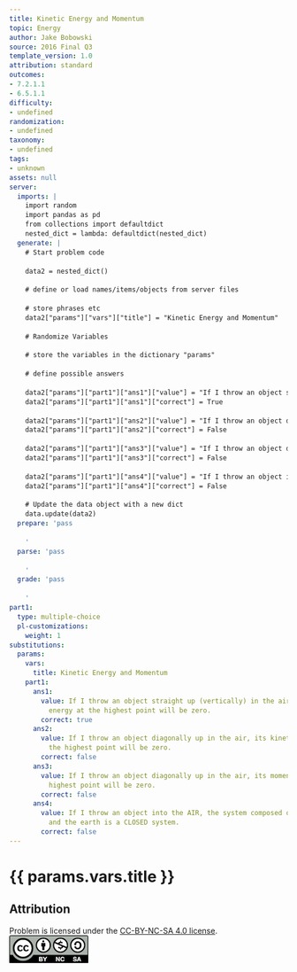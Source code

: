 ```yaml
---
title: Kinetic Energy and Momentum
topic: Energy
author: Jake Bobowski
source: 2016 Final Q3
template_version: 1.0
attribution: standard
outcomes:
- 7.2.1.1
- 6.5.1.1
difficulty:
- undefined
randomization:
- undefined
taxonomy:
- undefined
tags:
- unknown
assets: null
server:
  imports: |
    import random
    import pandas as pd
    from collections import defaultdict
    nested_dict = lambda: defaultdict(nested_dict)
  generate: |
    # Start problem code

    data2 = nested_dict()

    # define or load names/items/objects from server files

    # store phrases etc
    data2["params"]["vars"]["title"] = "Kinetic Energy and Momentum"

    # Randomize Variables

    # store the variables in the dictionary "params"

    # define possible answers

    data2["params"]["part1"]["ans1"]["value"] = "If I throw an object straight up (vertically) in the air, its kinetic energy at the highest point will be zero."
    data2["params"]["part1"]["ans1"]["correct"] = True

    data2["params"]["part1"]["ans2"]["value"] = "If I throw an object diagonally up in the air, its kinetic energy at the highest point will be zero."
    data2["params"]["part1"]["ans2"]["correct"] = False

    data2["params"]["part1"]["ans3"]["value"] = "If I throw an object diagonally up in the air, its momentum at the highest point will be zero."
    data2["params"]["part1"]["ans3"]["correct"] = False

    data2["params"]["part1"]["ans4"]["value"] = "If I throw an object into the AIR, the system composed of the object and the earth is a CLOSED system."
    data2["params"]["part1"]["ans4"]["correct"] = False

    # Update the data object with a new dict
    data.update(data2)
  prepare: 'pass

    '
  parse: 'pass

    '
  grade: 'pass

    '
part1:
  type: multiple-choice
  pl-customizations:
    weight: 1
substitutions:
  params:
    vars:
      title: Kinetic Energy and Momentum
    part1:
      ans1:
        value: If I throw an object straight up (vertically) in the air, its kinetic
          energy at the highest point will be zero.
        correct: true
      ans2:
        value: If I throw an object diagonally up in the air, its kinetic energy at
          the highest point will be zero.
        correct: false
      ans3:
        value: If I throw an object diagonally up in the air, its momentum at the
          highest point will be zero.
        correct: false
      ans4:
        value: If I throw an object into the AIR, the system composed of the object
          and the earth is a CLOSED system.
        correct: false
---
```

# {{ params.vars.title }}

## Attribution

Problem is licensed under the [CC-BY-NC-SA 4.0 license](https://creativecommons.org/licenses/by-nc-sa/4.0/).
![The Creative Commons 4.0 license requiring attribution-BY, non-commercial-NC, and share-alike-SA license.](https://raw.githubusercontent.com/firasm/bits/master/by-nc-sa.png)